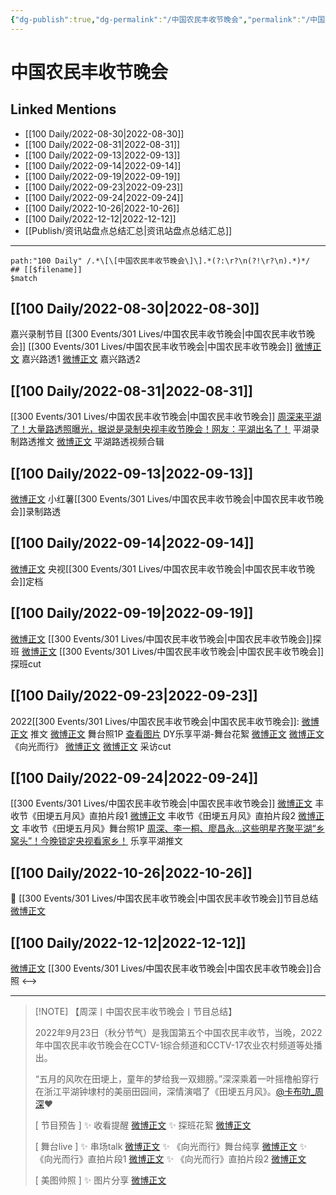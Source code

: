 ```yaml
---
{"dg-publish":true,"dg-permalink":"/中国农民丰收节晚会","permalink":"/中国农民丰收节晚会/","title":"中国农民丰收节晚会","tags":[null],"created":"2022-11-14T17:14:01.000+08:00","updated":"2023-01-04T13:33:51.972+08:00"}
---
```


# 中国农民丰收节晚会

## Linked Mentions
- [[100 Daily/2022-08-30\|2022-08-30]]
- [[100 Daily/2022-08-31\|2022-08-31]]
- [[100 Daily/2022-09-13\|2022-09-13]]
- [[100 Daily/2022-09-14\|2022-09-14]]
- [[100 Daily/2022-09-19\|2022-09-19]]
- [[100 Daily/2022-09-23\|2022-09-23]]
- [[100 Daily/2022-09-24\|2022-09-24]]
- [[100 Daily/2022-10-26\|2022-10-26]]
- [[100 Daily/2022-12-12\|2022-12-12]]
- [[Publish/资讯站盘点总结汇总\|资讯站盘点总结汇总]]


---

```expander
path:"100 Daily" /.*\[\[中国农民丰收节晚会\]\].*(?:\r?\n(?!\r?\n).*)*/
## [[$filename]]
$match
```
## [[100 Daily/2022-08-30\|2022-08-30]]
嘉兴录制节目 [[300 Events/301 Lives/中国农民丰收节晚会\|中国农民丰收节晚会]]
[[300 Events/301 Lives/中国农民丰收节晚会\|中国农民丰收节晚会]]
[微博正文](https://weibo.com/detail/4808292008731621) 嘉兴路透1
[微博正文](https://weibo.com/detail/4808297859777930) 嘉兴路透2

## [[100 Daily/2022-08-31\|2022-08-31]]
[[300 Events/301 Lives/中国农民丰收节晚会\|中国农民丰收节晚会]]
[周深来平湖了！大量路透照曝光，据说是录制央视丰收节晚会！网友：平湖出名了！](https://weibo.cn/sinaurl?u=https%3A%2F%2Fmp.weixin.qq.com%2Fs%2FDYbt14U4BxjV-nNMlghiug) 平湖录制路透推文
[微博正文](https://m.weibo.cn/5219918112/4808505753866655) 平湖路透视频合辑

## [[100 Daily/2022-09-13\|2022-09-13]]
[微博正文](https://m.weibo.cn/6475713579/4813318877611191) 小红薯[[300 Events/301 Lives/中国农民丰收节晚会\|中国农民丰收节晚会]]录制路透

## [[100 Daily/2022-09-14\|2022-09-14]]
[微博正文](https://m.weibo.cn/7211561239/4813622733704345) 央视[[300 Events/301 Lives/中国农民丰收节晚会\|中国农民丰收节晚会]]定档
## [[100 Daily/2022-09-19\|2022-09-19]]
[微博正文](https://m.weibo.cn/7298805480/4815351832117537) [[300 Events/301 Lives/中国农民丰收节晚会\|中国农民丰收节晚会]]探班
[微博正文](https://m.weibo.cn/6466290670/4815491790804936) [[300 Events/301 Lives/中国农民丰收节晚会\|中国农民丰收节晚会]]探班cut
## [[100 Daily/2022-09-23\|2022-09-23]]
2022[[300 Events/301 Lives/中国农民丰收节晚会\|中国农民丰收节晚会]]:
[微博正文](https://m.weibo.cn/2210168325/4816881435280756) 推文
[微博正文](https://m.weibo.cn/2429865523/4816895847172720) 舞台照1P
[查看图片](https://wx4.sinaimg.cn/large/0088n2Pggy1h6hc2v3mtrj30u01hdtac.jpg) DY乐享平湖-舞台花絮
[微博正文](https://m.weibo.cn/1371117067/4816957011924825) [微博正文](https://m.weibo.cn/6466290670/4816967695079380) 《向光而行》
[微博正文](https://m.weibo.cn/1371117067/4816957427158692) [微博正文](https://m.weibo.cn/6466290670/4816972984877976) 采访cut
## [[100 Daily/2022-09-24\|2022-09-24]]
[[300 Events/301 Lives/中国农民丰收节晚会\|中国农民丰收节晚会]]
[微博正文](https://weibo.com/6466290670/M7cyTq1m7) 丰收节《田埂五月风》直拍片段1
[微博正文](https://weibo.com/6466290670/M7cAUrO0i) 丰收节《田埂五月风》直拍片段2
[微博正文](https://weibo.com/6466290670/M7cCYkjN0) 丰收节《田埂五月风》舞台照1P
[周深、李一桐、廖昌永...这些明星齐聚平湖“乡窝头”！今晚锁定央视看家乡！](https://weibo.cn/sinaurl?u=https%3A%2F%2Fmp.weixin.qq.com%2Fs%2Fa2ELJcH7iq41vkJkPZOW1w) 乐享平湖推文
## [[100 Daily/2022-10-26\|2022-10-26]]
🌟 [[300 Events/301 Lives/中国农民丰收节晚会\|中国农民丰收节晚会]]节目总结 [微博正文](https://m.weibo.cn/6466290670/4828778267674171)
## [[100 Daily/2022-12-12\|2022-12-12]]
[微博正文](https://m.weibo.cn/2424752442/4845962595927861) [[300 Events/301 Lives/中国农民丰收节晚会\|中国农民丰收节晚会]]合照
<-->

---
>[!NOTE] 【周深丨中国农民丰收节晚会丨节目总结】
>
> 2022年9月23日（秋分节气）是我国第五个中国农民丰收节，当晚，2022年中国农民丰收节晚会在CCTV-1综合频道和CCTV-17农业农村频道等处播出。
>
> “五月的风吹在田埂上，童年的梦给我一双翅膀。”深深乘着一叶摇橹船穿行在浙江平湖钟埭村的美丽田园间，深情演唱了《田埂五月风》。[@卡布叻_周深](https://weibo.com/n/%E5%8D%A1%E5%B8%83%E5%8F%BB_%E5%91%A8%E6%B7%B1)❤️
>
> [ 节目预告 ]
> ✨ 收看提醒 [微博正文](https://m.weibo.cn/6466290670/4816921532306622)
> ✨ 探班花絮 [微博正文](https://m.weibo.cn/6466290670/4815491790804936)
>
> [ 舞台live ]
> ✨ 串场talk [微博正文](https://m.weibo.cn/6466290670/4816972984877976)
> ✨ 《向光而行》舞台纯享 [微博正文](https://m.weibo.cn/6466290670/4816967695079380)
> ✨ 《向光而行》直拍片段1 [微博正文](https://m.weibo.cn/6466290670/4817165876201743)
> ✨ 《向光而行》直拍片段2 [微博正文](https://m.weibo.cn/6466290670/4817167126627074)
>
> [ 美图帅照 ]
> ✨ 图片分享 [微博正文](https://m.weibo.cn/6466290670/4817168404842634)
